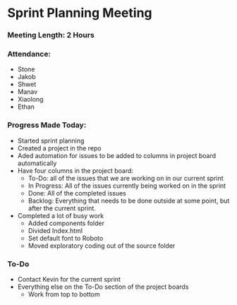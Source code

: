 # Sprint Planning Meeting

### Meeting Length: 2 Hours

### Attendance:
- Stone
- Jakob
- Shwet
- Manav
- Xiaolong
- Ethan

### Progress Made Today:
- Started sprint planning
- Created a project in the repo
- Aded automation for issues to be added to columns in project board automatically
- Have four columns in the project board:
  - To-Do: all of the issues that we are working on in our current sprint
  - In Progress: All of the issues currently being worked on in the sprint
  - Done: All of the completed issues
  - Backlog: Everything that needs to be done outside at some point, but after the current sprint.
- Completed a lot of busy work
  - Added components folder
  - Divided Index.html
  - Set default font to Roboto
  - Moved exploratory coding out of the source folder
  
### To-Do
- Contact Kevin for the current sprint
- Everything else on the To-Do section of the project boards
  - Work from top to bottom


